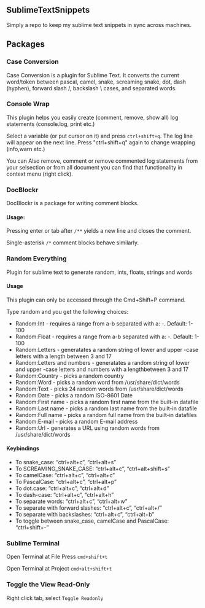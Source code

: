 ## SublimeTextSnippets
Simply a repo to keep my sublime text snippets in sync across machines.

## Packages

### Case Conversion
Case Conversion is a plugin for Sublime Text. It converts the current word/token between pascal, camel, snake, screaming snake, dot, dash (hyphen), forward slash /, backslash \ cases, and separated words.

### Console Wrap
This plugin helps you easily create (comment, remove, show all) log statements (console.log, print etc.)

Select a variable (or put cursor on it) and press `ctrl+shift+q`. The log line will appear on the next line. Press "ctrl+shift+q" again to change wrapping (info,warn etc.)

You can Also remove, comment or remove commented log statements from your selsection or from all document you can find that functionality in context menu (right click).

### DocBlockr
DocBlockr is a package for writing comment blocks.

#### Usage:
Pressing enter or tab after `/**` yields a new line and closes the comment.

Single-asterisk `/*` comment blocks behave similarly.

### Random Everything
Plugin for sublime text to generate random, ints, floats, strings and words

#### Usage
This plugin can only be accessed through the Cmd+Shift+P command.

Type random and you get the following choices:

* Random:Int - requires a range from a-b separated with a: -. Default: 1-100
* Random:Float - requires a range from a-b separated with a: -. Default: 1-100
* Random:Letters - generatates a random string of lower and upper -case letters with a length between 3 and 17
* Random:Letters and numbers - generatates a random string of lower and upper -case letters and numbers with a lengthbetween 3 and 17
* Random:Country - picks a random country
* Random:Word - picks a random word from /usr/share/dict/words
* Random:Text - picks 24 random words from /usr/share/dict/words
* Random:Date - picks a random ISO-8601 Date
* Random:First name - picks a random first name from the built-in datafile
* Random:Last name - picks a random last name from the built-in datafile
* Random:Full name - picks a random full name from the built-in datafiles
* Random:E-mail - picks a random E-mail address
* Random:Url - generates a URL using random words from /usr/share/dict/words

#### Keybindings
* To snake_case: “ctrl+alt+c”, “ctrl+alt+s”
* To SCREAMING_SNAKE_CASE: “ctrl+alt+c”, “ctrl+alt+shift+s”
* To camelCase: “ctrl+alt+c”, “ctrl+alt+c”
* To PascalCase: “ctrl+alt+c”, “ctrl+alt+p”
* To dot.case: “ctrl+alt+c”, “ctrl+alt+d”
* To dash-case: “ctrl+alt+c”, “ctrl+alt+h”
* To separate words: “ctrl+alt+c”, “ctrl+alt+w”
* To separate with forward slashes: “ctrl+alt+c”, “ctrl+alt+/”
* To separate with backslashes: “ctrl+alt+c”, “ctrl+alt+b”
* To toggle between snake_case, camelCase and PascalCase: “ctrl+shift+-”


### Sublime Terminal
Open Terminal at File Press `cmd+shift+t`

Open Terminal at Project `cmd+alt+shift+t`

### Toggle the View Read-Only
Right click tab, select `Toggle Readonly`

